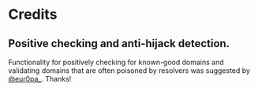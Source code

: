 # Credits

## Positive checking and anti-hijack detection.
Functionality for positively checking for known-good domains and validating domains that are often poisoned by resolvers was suggested by [@eur0pa_](https://twitter.com/eur0pa_). Thanks!
